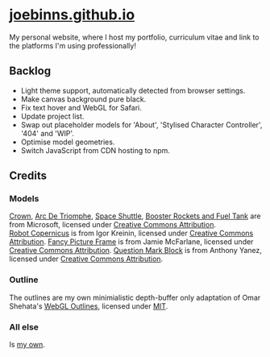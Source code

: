 # [joebinns.github.io](https://joebinns.github.io)

My personal website, where I host my portfolio, curriculum vitae and link to the platforms I'm using professionally!

## Backlog
- Light theme support, automatically detected from browser settings.
- Make canvas background pure black.
- Fix text hover and WebGL for Safari.
- Update project list.
- Swap out placeholder models for 'About', 'Stylised Character Controller', '404' and 'WIP'.
- Optimise model geometries.
- Switch JavaScript from CDN hosting to npm.

## Credits
### Models
[Crown](https://skfb.ly/DZBX), [Arc De Triomphe](https://skfb.ly/C7RK), [Space Shuttle](https://skfb.ly/BGxq), [Booster Rockets and Fuel Tank](https://skfb.ly/BGxn) are from Microsoft, licensed under [Creative Commons Attribution](http://creativecommons.org/licenses/by/4.0/).  
[Robot Copernicus](https://skfb.ly/6TGoS) is from Igor Kreinin, licensed under [Creative Commons Attribution](http://creativecommons.org/licenses/by/4.0/).
[Fancy Picture Frame](https://skfb.ly/6QZpO) is from Jamie McFarlane, licensed under [Creative Commons Attribution](http://creativecommons.org/licenses/by/4.0/).
[Question Mark Block](https://skfb.ly/6zQJy) is from Anthony Yanez, licensed under [Creative Commons Attribution](http://creativecommons.org/licenses/by/4.0/).

### Outline
The outlines are my own minimialistic depth-buffer only adaptation of Omar Shehata's [WebGL Outlines](https://github.com/OmarShehata/webgl-outlines), licensed under [MIT](https://opensource.org/license/mit/).

### All else
Is [my own](https://joebinns.com/).
